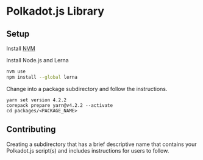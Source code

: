 # Polkadot.js Library

## Setup

Install [NVM](https://github.com/nvm-sh/nvm?tab=readme-ov-file#install--update-script)

Install Node.js and Lerna
```bash
nvm use
npm install --global lerna
```

Change into a package subdirectory and follow the instructions.

```
yarn set version 4.2.2
corepack prepare yarn@v4.2.2 --activate
cd packages/<PACKAGE_NAME>
```

## Contributing

Creating a subdirectory that has a brief descriptive name that contains your Polkadot.js script(s) and includes instructions for users to follow.  
